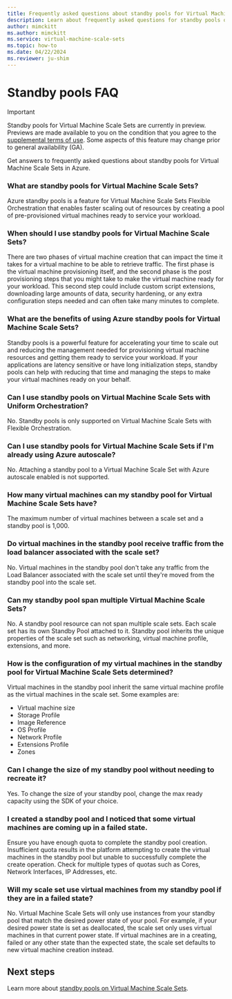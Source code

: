 ```yaml
---
title: Frequently asked questions about standby pools for Virtual Machine Scale Sets
description: Learn about frequently asked questions for standby pools on Virtual Machine Scale Sets.
author: mimckitt
ms.author: mimckitt
ms.service: virtual-machine-scale-sets
ms.topic: how-to
ms.date: 04/22/2024
ms.reviewer: ju-shim
---
```


# Standby pools FAQ

> [!IMPORTANT]
> Standby pools for Virtual Machine Scale Sets are currently in preview. Previews are made available to you on the condition that you agree to the [supplemental terms of use](https://azure.microsoft.com/support/legal/preview-supplemental-terms/). Some aspects of this feature may change prior to general availability (GA). 

Get answers to frequently asked questions about standby pools for Virtual Machine Scale Sets in Azure.

### What are standby pools for Virtual Machine Scale Sets? 
Azure standby pools is a feature for Virtual Machine Scale Sets Flexible Orchestration that enables faster scaling out of resources by creating a pool of pre-provisioned virtual machines ready to service your workload. 

### When should I use standby pools for Virtual Machine Scale Sets? 
There are two phases of virtual machine creation that can impact the time it takes for a virtual machine to be able to retrieve traffic. The first phase is the virtual machine provisioning itself, and the second phase is the post provisioning steps that you might take to make the virtual machine ready for your workload. This second step could include custom script extensions, downloading large amounts of data, security hardening, or any extra configuration steps needed and can often take many minutes to complete. 

### What are the benefits of using Azure standby pools for Virtual Machine Scale Sets? 
Standby pools is a powerful feature for accelerating your time to scale out and reducing the management needed for provisioning virtual machine resources and getting them ready to service your workload. If your applications are latency sensitive or have long initialization steps, standby pools can help with reducing that time and managing the steps to make your virtual machines ready on your behalf. 

### Can I use standby pools on Virtual Machine Scale Sets with Uniform Orchestration?
No. Standby pools is only supported on Virtual Machine Scale Sets with Flexible Orchestration.

### Can I use standby pools for Virtual Machine Scale Sets if I'm already using Azure autoscale? 
No. Attaching a standby pool to a Virtual Machine Scale Set with Azure autoscale enabled is not supported.  

### How many virtual machines can my standby pool for Virtual Machine Scale Sets have? 
The maximum number of virtual machines between a scale set and a standby pool is 1,000. 

### Do virtual machines in the standby pool receive traffic from the load balancer associated with the scale set? 
No. Virtual machines in the standby pool don't take any traffic from the Load Balancer associated with the scale set until they're moved from the standby pool into the scale set. 

### Can my standby pool span multiple Virtual Machine Scale Sets? 
No. A standby pool resource can not span multiple scale sets. Each scale set has its own Standby Pool attached to it. Standby pool inherits the unique properties of the scale set such as networking, virtual machine profile, extensions, and more. 

### How is the configuration of my virtual machines in the standby pool for Virtual Machine Scale Sets determined? 
Virtual machines in the standby pool inherit the same virtual machine profile as the virtual machines in the scale set. Some examples are:  
- Virtual machine size
- Storage Profile
- Image Reference
- OS Profile
- Network Profile
- Extensions Profile
- Zones


### Can I change the size of my standby pool without needing to recreate it? 
Yes. To change the size of your standby pool, change the max ready capacity using the SDK of your choice. 


### I created a standby pool and I noticed that some virtual machines are coming up in a failed state. 
Ensure you have enough quota to complete the standby pool creation. Insufficient quota results in the platform attempting to create the virtual machines in the standby pool but unable to successfully complete the create operation. Check for multiple types of quotas such as Cores, Network Interfaces, IP Addresses, etc.

### Will my scale set use virtual machines from my standby pool if they are in a failed state? 
No. Virtual Machine Scale Sets will only use instances from your standby pool that match the desired power state of your pool. For example, if your desired power state is set as deallocated, the scale set only uses virtual machines in that current power state. If virtual machines are in a creating, failed or any other state than the expected state, the scale set defaults to new virtual machine creation instead. 


## Next steps

Learn more about [standby pools on Virtual Machine Scale Sets](standby-pools-overview.md).